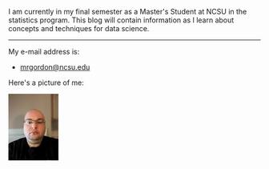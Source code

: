 I am currently in my final semester as a Master's Student at NCSU in the statistics program.  This blog will contain information as I learn about concepts and techniques for data science.

---

My e-mail address is:
* mrgordon@ncsu.edu

Here's a picture of me: 

<img src=images/MRGPortrait.jpg width="100">

[comment]: <> (Not using markdown for above because I can't resize with just markdown)
